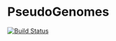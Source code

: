 # PseudoGenomes

[![Build Status](https://travis-ci.org/njgit/PseudoGenomes.jl.svg?branch=master)](https://travis-ci.org/njgit/PseudoGenomes.jl)

